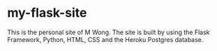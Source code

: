 # my-flask-site
This is the personal site of M Wong. The site is built by using the Flask Framework, 
Python, HTML, CSS and the Heroku Postgres database.

